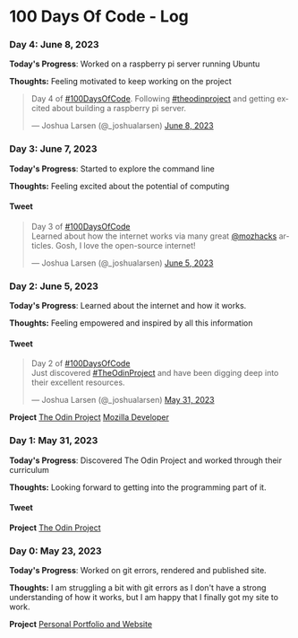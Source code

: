 # 100 Days Of Code - Log

### Day 4: June 8, 2023

**Today's Progress**: Worked on a raspberry pi server running Ubuntu

**Thoughts:** Feeling motivated to keep working on the project

<blockquote class="twitter-tweet"><p lang="en" dir="ltr">Day 4 of <a href="https://twitter.com/hashtag/100DaysOfCode?src=hash&amp;ref_src=twsrc%5Etfw">#100DaysOfCode</a>. Following <a href="https://twitter.com/hashtag/theodinproject?src=hash&amp;ref_src=twsrc%5Etfw">#theodinproject</a> and getting excited about building a raspberry pi server.</p>&mdash; Joshua Larsen (@_joshualarsen) <a href="https://twitter.com/_joshualarsen/status/1666793389332004864?ref_src=twsrc%5Etfw">June 8, 2023</a></blockquote> <script async src="https://platform.twitter.com/widgets.js" charset="utf-8"></script>

### Day 3: June 7, 2023

**Today's Progress**: Started to explore the command line

**Thoughts:** Feeling excited about the potential of computing

#### Tweet

<blockquote class="twitter-tweet"><p lang="en" dir="ltr">Day 3 of <a href="https://twitter.com/hashtag/100DaysOfCode?src=hash&amp;ref_src=twsrc%5Etfw">#100DaysOfCode</a> <br>Learned about how the internet works via many great <a href="https://twitter.com/mozhacks?ref_src=twsrc%5Etfw">@mozhacks</a> articles. Gosh, I love the open-source internet!</p>&mdash; Joshua Larsen (@_joshualarsen) <a href="https://twitter.com/_joshualarsen/status/1665705577639469056?ref_src=twsrc%5Etfw">June 5, 2023</a></blockquote> <script async src="https://platform.twitter.com/widgets.js" charset="utf-8"></script>

### Day 2: June 5, 2023

**Today's Progress**: Learned about the internet and how it works.

**Thoughts:** Feeling empowered and inspired by all this information 

#### Tweet

<blockquote class="twitter-tweet"><p lang="en" dir="ltr">Day 2 of <a href="https://twitter.com/hashtag/100DaysOfCode?src=hash&amp;ref_src=twsrc%5Etfw">#100DaysOfCode</a> <br>Just discovered <a href="https://twitter.com/hashtag/TheOdinProject?src=hash&amp;ref_src=twsrc%5Etfw">#TheOdinProject</a> and have been digging deep into their excellent resources.</p>&mdash; Joshua Larsen (@_joshualarsen) <a href="https://twitter.com/_joshualarsen/status/1663846142331822082?ref_src=twsrc%5Etfw">May 31, 2023</a></blockquote> <script async src="https://platform.twitter.com/widgets.js" charset="utf-8"></script>

**Project**
[The Odin Project](https://www.theodinproject.com/)
[Mozilla Developer](https://developer.mozilla.org/en-US/)

### Day 1: May 31, 2023

**Today's Progress**: Discovered The Odin Project and worked through their curriculum

**Thoughts:** Looking forward to getting into the programming part of it. 

#### Tweet

**Project**
[The Odin Project](https://www.theodinproject.com/)

### Day 0: May 23, 2023

**Today's Progress**: Worked on git errors, rendered and published site.

**Thoughts:** I am struggling a bit with git errors as I don't have a strong understanding of how it works, but I am happy that I finally got my site to work.

**Project**
[Personal Portfolio and Website](https://github.com/joshua-larsen/joshua-larsen.github.io)
